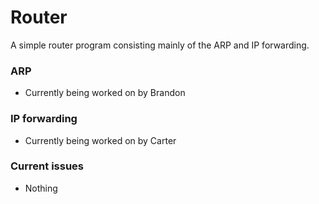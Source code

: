 # Router
A simple router program consisting mainly of the ARP and IP forwarding.
### ARP
* Currently being worked on by Brandon
### IP forwarding
* Currently being worked on by Carter
### Current issues
* Nothing
